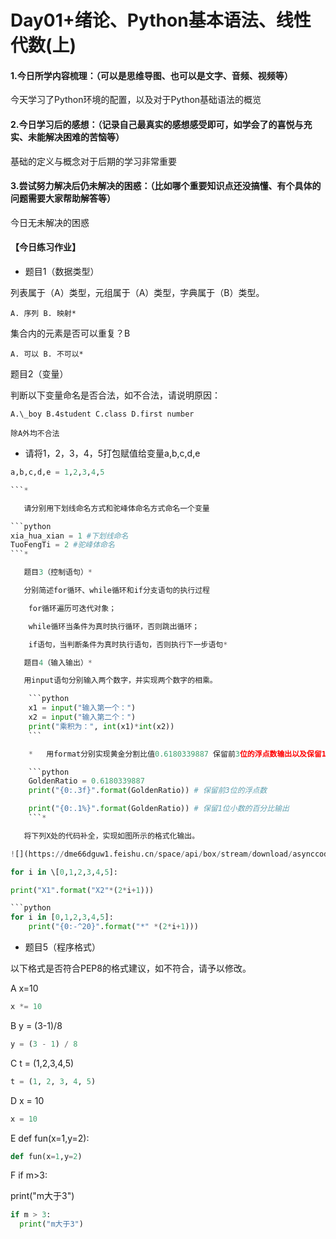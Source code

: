 # Day01+绪论、Python基本语法、线性代数(上)

#### 1.今日所学内容梳理：（可以是思维导图、也可以是文字、音频、视频等）&#x20;

今天学习了Python环境的配置，以及对于Python基础语法的概览

#### 2.今日学习后的感想：（记录自己最真实的感想感受即可，如学会了的喜悦与充实、未能解决困难的苦恼等）&#x20;

基础的定义与概念对于后期的学习非常重要

#### 3.尝试努力解决后仍未解决的困惑：（比如哪个重要知识点还没搞懂、有个具体的问题需要大家帮助解答等）&#x20;

今日无未解决的困惑

#### 【今日练习作业】

*   题目1（数据类型）

列表属于（A）类型，元组属于（A）类型，字典属于（B）类型。

    A. 序列 B. 映射*    

集合内的元素是否可以重复？B

    A. 可以 B. 不可以*

题目2（变量）

判断以下变量命名是否合法，如不合法，请说明原因：

    A.\_boy B.4student C.class D.first number

    除A外均不合法

*   请将1，2，3，4，5打包赋值给变量a,b,c,d,e

````python
a,b,c,d,e = 1,2,3,4,5

```*

   请分别用下划线命名方式和驼峰体命名方式命名一个变量

```python
xia_hua_xian = 1 #下划线命名
TuoFengTi = 2 #驼峰体命名
```*

   题目3（控制语句）*    

   分别简述for循环、while循环和if分支语句的执行过程

    for循环遍历可迭代对象；

    while循环当条件为真时执行循环，否则跳出循环；

    if语句，当判断条件为真时执行语句，否则执行下一步语句*

   题目4（输入输出）*    

   用input语句分别输入两个数字，并实现两个数字的相乘。

    ```python
    x1 = input("输入第一个：")
    x2 = input("输入第二个：")
    print("乘积为：", int(x1)*int(x2))
    ```

    *   用format分别实现黄金分割比值0.6180339887 保留前3位的浮点数输出以及保留1位小数的百分比输出。

    ```python
    GoldenRatio = 0.6180339887
    print("{0:.3f}".format(GoldenRatio)) # 保留前3位的浮点数

    print("{0:.1%}".format(GoldenRatio)) # 保留1位小数的百分比输出
    ```*    

   将下列X处的代码补全，实现如图所示的格式化输出。

![](https://dme66dguw1.feishu.cn/space/api/box/stream/download/asynccode/?code=ZmRlN2JmNjk3ZjYxY2Q1OWU2NDViNjcyOGYzMDBmOThfQllMSVR0dEVoUFJHUDZwcVNsbVBhbUFQNE96c2RDZXRfVG9rZW46Ym94Y25tUU45MEJwOENQaHlCbThYNzN5OVJkXzE2NTU5NTIwODM6MTY1NTk1NTY4M19WNA)

for i in \[0,1,2,3,4,5]:

print("X1".format("X2"*(2*i+1)))

```python
for i in [0,1,2,3,4,5]:
    print("{0:-^20}".format("*" *(2*i+1)))
````

*   题目5（程序格式）

以下格式是否符合PEP8的格式建议，如不符合，请予以修改。

A x=10

```python
x *= 10
```

B y = (3-1)/8

```python
y = (3 - 1) / 8
```

C t = (1,2,3,4,5)

```python
t = (1, 2, 3, 4, 5)
```

D x = 10

```python
x = 10
```

E def fun(x=1,y=2):

```python
def fun(x=1,y=2)
```

F if m>3:

print("m大于3")

```python
if m > 3:
  print("m大于3")

```
